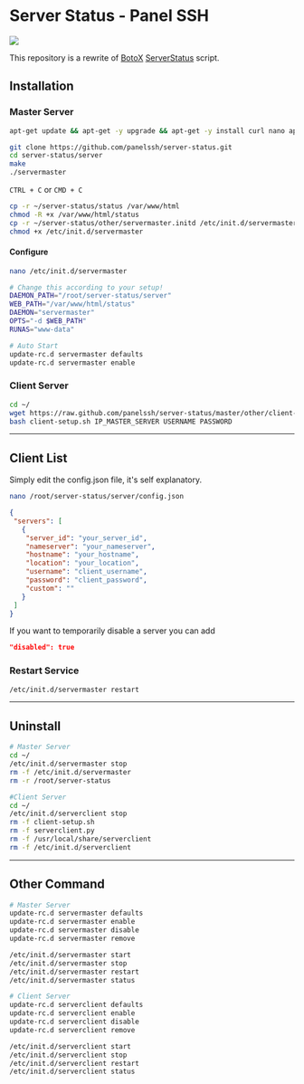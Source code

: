 # Server Status - Panel SSH

![](https://github.com/panelssh/server-status/workflows/build/badge.svg)

This repository is a rewrite of  [BotoX](https://github.com/BotoX) [ServerStatus](https://github.com/BotoX/ServerStatus) script.

## Installation

### Master Server

```bash
apt-get update && apt-get -y upgrade && apt-get -y install curl nano apache2 git make build-essential
```

```bash
git clone https://github.com/panelssh/server-status.git
cd server-status/server
make
./servermaster
```

`CTRL + C` or `CMD + C`

```bash
cp -r ~/server-status/status /var/www/html
chmod -R +x /var/www/html/status
cp -r ~/server-status/other/servermaster.initd /etc/init.d/servermaster
chmod +x /etc/init.d/servermaster
```

#### Configure

```bash
nano /etc/init.d/servermaster

# Change this according to your setup!
DAEMON_PATH="/root/server-status/server"
WEB_PATH="/var/www/html/status"
DAEMON="servermaster"
OPTS="-d $WEB_PATH"
RUNAS="www-data"

# Auto Start
update-rc.d servermaster defaults
update-rc.d servermaster enable
```

### Client Server

```bash
cd ~/
wget https://raw.github.com/panelssh/server-status/master/other/client-setup.sh
bash client-setup.sh IP_MASTER_SERVER USERNAME PASSWORD
```

---

## Client List

Simply edit the config.json file, it's self explanatory.

```bash
nano /root/server-status/server/config.json
```

```json
{
 "servers": [
   {
    "server_id": "your_server_id",
    "nameserver": "your_nameserver",
    "hostname": "your_hostname",
    "location": "your_location",
    "username": "client_username",
    "password": "client_password",
    "custom": ""
   }
 ]
}
```

If you want to temporarily disable a server you can add

```json
"disabled": true
```

### Restart Service

```bash
/etc/init.d/servermaster restart
```

---

## Uninstall

```bash
# Master Server
cd ~/
/etc/init.d/servermaster stop
rm -f /etc/init.d/servermaster
rm -r /root/server-status

#Client Server
cd ~/
/etc/init.d/serverclient stop
rm -f client-setup.sh
rm -f serverclient.py
rm -f /usr/local/share/serverclient
rm -f /etc/init.d/serverclient
```

---

## Other Command

```bash
# Master Server
update-rc.d servermaster defaults
update-rc.d servermaster enable
update-rc.d servermaster disable
update-rc.d servermaster remove

/etc/init.d/servermaster start
/etc/init.d/servermaster stop
/etc/init.d/servermaster restart
/etc/init.d/servermaster status

# Client Server
update-rc.d serverclient defaults
update-rc.d serverclient enable
update-rc.d serverclient disable
update-rc.d serverclient remove

/etc/init.d/serverclient start
/etc/init.d/serverclient stop
/etc/init.d/serverclient restart
/etc/init.d/serverclient status
```
